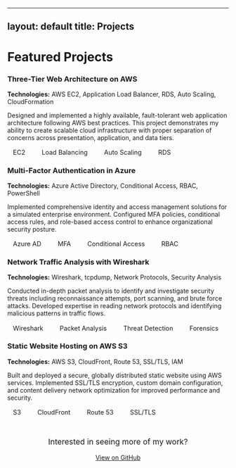 
---
layout: default
title: Projects
---

<h1><i class="fas fa-project-diagram"></i> Featured Projects</h1>

<div class="card">
  <h3><i class="fab fa-aws"></i> Three-Tier Web Architecture on AWS</h3>
  <p><strong>Technologies:</strong> AWS EC2, Application Load Balancer, RDS, Auto Scaling, CloudFormation</p>
  <p>Designed and implemented a highly available, fault-tolerant web application architecture following AWS best practices. This project demonstrates my ability to create scalable cloud infrastructure with proper separation of concerns across presentation, application, and data tiers.</p>
  
  <div style="margin-top: 1rem;">
    <span style="background: var(--bg-light); padding: 0.3rem 0.8rem; border-radius: 15px; font-size: 0.9rem; margin-right: 0.5rem;">EC2</span>
    <span style="background: var(--bg-light); padding: 0.3rem 0.8rem; border-radius: 15px; font-size: 0.9rem; margin-right: 0.5rem;">Load Balancing</span>
    <span style="background: var(--bg-light); padding: 0.3rem 0.8rem; border-radius: 15px; font-size: 0.9rem; margin-right: 0.5rem;">Auto Scaling</span>
    <span style="background: var(--bg-light); padding: 0.3rem 0.8rem; border-radius: 15px; font-size: 0.9rem;">RDS</span>
  </div>
</div>

<div class="card">
  <h3><i class="fab fa-microsoft"></i> Multi-Factor Authentication in Azure</h3>
  <p><strong>Technologies:</strong> Azure Active Directory, Conditional Access, RBAC, PowerShell</p>
  <p>Implemented comprehensive identity and access management solutions for a simulated enterprise environment. Configured MFA policies, conditional access rules, and role-based access control to enhance organizational security posture.</p>
  
  <div style="margin-top: 1rem;">
    <span style="background: var(--bg-light); padding: 0.3rem 0.8rem; border-radius: 15px; font-size: 0.9rem; margin-right: 0.5rem;">Azure AD</span>
    <span style="background: var(--bg-light); padding: 0.3rem 0.8rem; border-radius: 15px; font-size: 0.9rem; margin-right: 0.5rem;">MFA</span>
    <span style="background: var(--bg-light); padding: 0.3rem 0.8rem; border-radius: 15px; font-size: 0.9rem; margin-right: 0.5rem;">Conditional Access</span>
    <span style="background: var(--bg-light); padding: 0.3rem 0.8rem; border-radius: 15px; font-size: 0.9rem;">RBAC</span>
  </div>
</div>

<div class="card">
  <h3><i class="fas fa-network-wired"></i> Network Traffic Analysis with Wireshark</h3>
  <p><strong>Technologies:</strong> Wireshark, tcpdump, Network Protocols, Security Analysis</p>
  <p>Conducted in-depth packet analysis to identify and investigate security threats including reconnaissance attempts, port scanning, and brute force attacks. Developed expertise in reading network protocols and identifying malicious patterns in traffic flows.</p>
  
  <div style="margin-top: 1rem;">
    <span style="background: var(--bg-light); padding: 0.3rem 0.8rem; border-radius: 15px; font-size: 0.9rem; margin-right: 0.5rem;">Wireshark</span>
    <span style="background: var(--bg-light); padding: 0.3rem 0.8rem; border-radius: 15px; font-size: 0.9rem; margin-right: 0.5rem;">Packet Analysis</span>
    <span style="background: var(--bg-light); padding: 0.3rem 0.8rem; border-radius: 15px; font-size: 0.9rem; margin-right: 0.5rem;">Threat Detection</span>
    <span style="background: var(--bg-light); padding: 0.3rem 0.8rem; border-radius: 15px; font-size: 0.9rem;">Forensics</span>
  </div>
</div>

<div class="card">
  <h3><i class="fab fa-aws"></i> Static Website Hosting on AWS S3</h3>
  <p><strong>Technologies:</strong> AWS S3, CloudFront, Route 53, SSL/TLS, IAM</p>
  <p>Built and deployed a secure, globally distributed static website using AWS services. Implemented SSL/TLS encryption, custom domain configuration, and content delivery network optimization for improved performance and security.</p>
  
  <div style="margin-top: 1rem;">
    <span style="background: var(--bg-light); padding: 0.3rem 0.8rem; border-radius: 15px; font-size: 0.9rem; margin-right: 0.5rem;">S3</span>
    <span style="background: var(--bg-light); padding: 0.3rem 0.8rem; border-radius: 15px; font-size: 0.9rem; margin-right: 0.5rem;">CloudFront</span>
    <span style="background: var(--bg-light); padding: 0.3rem 0.8rem; border-radius: 15px; font-size: 0.9rem; margin-right: 0.5rem;">Route 53</span>
    <span style="background: var(--bg-light); padding: 0.3rem 0.8rem; border-radius: 15px; font-size: 0.9rem;">SSL/TLS</span>
  </div>
</div>

<div style="text-align: center; margin-top: 3rem;">
  <p style="color: var(--text-light); font-size: 1.1rem;">Interested in seeing more of my work?</p>
  <a href="https://github.com/{{ site.social.github }}" class="btn" target="_blank">
    <i class="fab fa-github"></i> View on GitHub
  </a>
</div>
